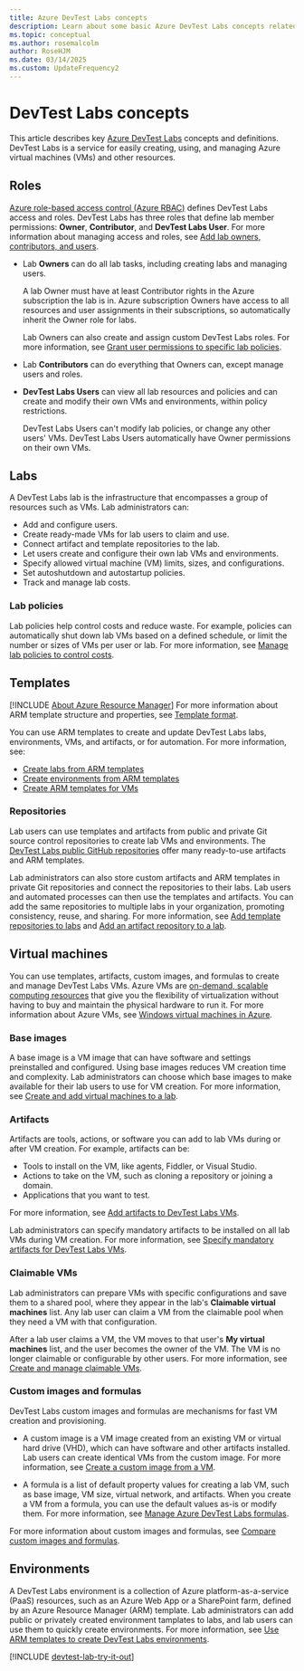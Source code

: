 ```yaml
---
title: Azure DevTest Labs concepts
description: Learn about some basic Azure DevTest Labs concepts related to labs, virtual machines (VMs), and environments.
ms.topic: conceptual
ms.author: rosemalcolm
author: RoseHJM
ms.date: 03/14/2025
ms.custom: UpdateFrequency2
---
```


# DevTest Labs concepts

This article describes key [Azure DevTest Labs](https://azure.microsoft.com/services/devtest-lab) concepts and definitions. DevTest Labs is a service for easily creating, using, and managing Azure virtual machines (VMs) and other resources.

## Roles

[Azure role-based access control (Azure RBAC)](/azure/role-based-access-control/overview) defines DevTest Labs access and roles. DevTest Labs has three roles that define lab member permissions: **Owner**, **Contributor**, and **DevTest Labs User**. For more information about managing access and roles, see [Add lab owners, contributors, and users](devtest-lab-add-devtest-user.md).

- Lab **Owners** can do all lab tasks, including creating labs and managing users.

  A lab Owner must have at least Contributor rights in the Azure subscription the lab is in. Azure subscription Owners have access to all resources and user assignments in their subscriptions, so automatically inherit the Owner role for labs.

  Lab Owners can also create and assign custom DevTest Labs roles. For more information, see [Grant user permissions to specific lab policies](devtest-lab-grant-user-permissions-to-specific-lab-policies.md).

- Lab **Contributors** can do everything that Owners can, except manage users and roles.

- **DevTest Labs Users** can view all lab resources and policies and can create and modify their own VMs and environments, within policy restrictions.

  DevTest Labs Users can't modify lab policies, or change any other users' VMs. DevTest Labs Users automatically have Owner permissions on their own VMs.

## Labs

A DevTest Labs lab is the infrastructure that encompasses a group of resources such as VMs. Lab administrators can:

- Add and configure users.
- Create ready-made VMs for lab users to claim and use.
- Connect artifact and template repositories to the lab.
- Let users create and configure their own lab VMs and environments.
- Specify allowed virtual machine (VM) limits, sizes, and configurations.
- Set autoshutdown and autostartup policies.
- Track and manage lab costs.

### Lab policies

Lab policies help control costs and reduce waste. For example, policies can automatically shut down lab VMs based on a defined schedule, or limit the number or sizes of VMs per user or lab. For more information, see [Manage lab policies to control costs](devtest-lab-set-lab-policy.md).

## Templates

[!INCLUDE [About Azure Resource Manager](~/reusable-content/ce-skilling/azure/includes/resource-manager-quickstart-introduction.md)] For more information about ARM template structure and properties, see [Template format](/azure/azure-resource-manager/templates/syntax#template-format).

You can use ARM templates to create and update DevTest Labs labs, environments, VMs, and artifacts, or for automation. For more information, see:

- [Create labs from ARM templates](create-lab-windows-vm-template.md)
- [Create environments from ARM templates](devtest-lab-create-environment-from-arm.md)
- [Create ARM templates for VMs](devtest-lab-use-resource-manager-template.md)

### Repositories

Lab users can use templates and artifacts from public and private Git source control repositories to create lab VMs and environments. The [DevTest Labs public GitHub repositories](https://github.com/Azure/azure-devtestlab) offer many ready-to-use artifacts and ARM templates.

Lab administrators can also store custom artifacts and ARM templates in private Git repositories and connect the repositories to their labs. Lab users and automated processes can then use the templates and artifacts. You can add the same repositories to multiple labs in your organization, promoting consistency, reuse, and sharing. For more information, see [Add template repositories to labs](devtest-lab-use-resource-manager-template.md#add-template-repositories-to-labs) and [Add an artifact repository to a lab](add-artifact-repository.md).

## Virtual machines

You can use templates, artifacts, custom images, and formulas to create and manage DevTest Labs VMs. Azure VMs are [on-demand, scalable computing resources](/azure/architecture/guide/technology-choices/compute-decision-tree) that give you the flexibility of virtualization without having to buy and maintain the physical hardware to run it. For more information about Azure VMs, see [Windows virtual machines in Azure](/azure/virtual-machines/windows/overview). 

### Base images

A base image is a VM image that can have software and settings preinstalled and configured. Using base images reduces VM creation time and complexity. Lab administrators can choose which base images to make available for their lab users to use for VM creation. For more information, see [Create and add virtual machines to a lab](devtest-lab-add-vm.md).

### Artifacts

Artifacts are tools, actions, or software you can add to lab VMs during or after VM creation. For example, artifacts can be:

- Tools to install on the VM, like agents, Fiddler, or Visual Studio.
- Actions to take on the VM, such as cloning a repository or joining a domain.
- Applications that you want to test.

For more information, see [Add artifacts to DevTest Labs VMs](add-artifact-vm.md).

Lab administrators can specify mandatory artifacts to be installed on all lab VMs during VM creation. For more information, see [Specify mandatory artifacts for DevTest Labs VMs](devtest-lab-mandatory-artifacts.md).

### Claimable VMs

Lab administrators can prepare VMs with specific configurations and save them to a shared pool, where they appear in the lab's **Claimable virtual machines** list. Any lab user can claim a VM from the claimable pool when they need a VM with that configuration.

After a lab user claims a VM, the VM moves to that user's **My virtual machines** list, and the user becomes the owner of the VM. The VM is no longer claimable or configurable by other users. For more information, see [Create and manage claimable VMs](devtest-lab-add-claimable-vm.md).

### Custom images and formulas

DevTest Labs custom images and formulas are mechanisms for fast VM creation and provisioning.

- A custom image is a VM image created from an existing VM or virtual hard drive (VHD), which can have software and other artifacts installed. Lab users can create identical VMs from the custom image. For more information, see [Create a custom image from a VM](devtest-lab-create-custom-image-from-vm-using-portal.md).

- A formula is a list of default property values for creating a lab VM, such as base image, VM size, virtual network, and artifacts. When you create a VM from a formula, you can use the default values as-is or modify them. For more information, see [Manage Azure DevTest Labs formulas](devtest-lab-manage-formulas.md).

For more information about custom images and formulas, see [Compare custom images and formulas](devtest-lab-comparing-vm-base-image-types.md).

## Environments

A DevTest Labs environment is a collection of Azure platform-as-a-service (PaaS) resources, such as an Azure Web App or a SharePoint farm, defined by an Azure Resource Manager (ARM) template. Lab administrators can add public or privately created environment tamplates to labs, and lab users can use them to quickly create environments. For more information, see [Use ARM templates to create DevTest Labs environments](devtest-lab-create-environment-from-arm.md).

[!INCLUDE [devtest-lab-try-it-out](../../includes/devtest-lab-try-it-out.md)]
